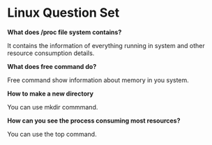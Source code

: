 # Linux Question Set

**What does /proc file system contains?**

It contains the information of everything running in system and other resource consumption details. 


**What does free command do?**

Free command show information about memory in you system.

**How to make a new directory**

You can use mkdir commmand. 


**How can you see the process consuming most resources?**

You can use the top command.
